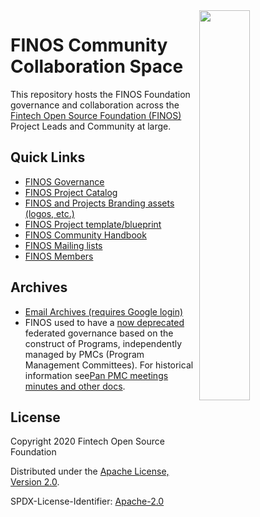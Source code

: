 <img align="right" width="40%" src="https://www.finos.org/hubfs/FINOS/finos-logo/FINOS_Icon_Wordmark_Name_RGB_horizontal.png">

# FINOS Community Collaboration Space
This repository hosts the FINOS Foundation governance and collaboration across the [Fintech Open Source Foundation (FINOS)](https://www.finos.org/) Project Leads and Community at large.

## Quick Links
- [FINOS Governance](governance/)
- [FINOS Project Catalog](https://finos.github.io)
- [FINOS and Projects Branding assets (logos, etc.)](https://github.com/finos/branding)
- [FINOS Project template/blueprint](https://github.com/finos/project-blueprint)
- [FINOS Community Handbook](https://finosfoundation.atlassian.net/wiki/spaces/FINOS/pages/80642059/Community+Handbook)
- [FINOS Mailing lists](https://finosfoundation.atlassian.net/wiki/spaces/FINOS/pages/77955298/Engage+Our+Community)
- [FINOS Members](https://finos.org/members)

## Archives
- [Email Archives (requires Google login)](http://groups.google.com/a/finos.org/) 
- FINOS used to have a [now deprecated](https://github.com/finos/community/issues/31) federated governance based on the construct of Programs, independently managed by PMCs (Program Management Committees). For historical information see[Pan PMC meetings minutes and other docs](docs/).

## License

Copyright 2020 Fintech Open Source Foundation

Distributed under the [Apache License, Version 2.0](http://www.apache.org/licenses/LICENSE-2.0).

SPDX-License-Identifier: [Apache-2.0](https://spdx.org/licenses/Apache-2.0)
